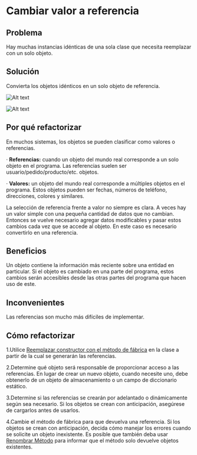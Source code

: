# Cambiar valor a referencia

## Problema

Hay muchas instancias idénticas de una sola clase que necesita reemplazar con un solo objeto.

## Solución

Convierta los objetos idénticos en un solo objeto de referencia.

![Alt text](https://refactoring.guru/images/refactoring/diagrams/Change%20Value%20to%20Reference%20-%20Before.png?id%3Db2e65e5bb87366e8195bab6933c15250)

![Alt text](https://refactoring.guru/images/refactoring/diagrams/Change%20Value%20to%20Reference%20-%20After.png?id%3D20d3bdea32264097859011bacb4ff19f)

## Por qué refactorizar

En muchos sistemas, los objetos se pueden clasificar como valores o referencias.

· **Referencias:** cuando un objeto del mundo real corresponde a un solo objeto en el programa. Las referencias suelen ser usuario/pedido/producto/etc. objetos.

· **Valores:** un objeto del mundo real corresponde a múltiples objetos en el programa. Estos objetos pueden ser fechas, números de teléfono, direcciones, colores y similares.

La selección de referencia frente a valor no siempre es clara. A veces hay un valor simple con una pequeña cantidad de datos que no cambian. Entonces se vuelve necesario agregar datos modificables y pasar estos cambios cada vez que se accede al objeto. En este caso es necesario convertirlo en una referencia.

## Beneficios

Un objeto contiene la información más reciente sobre una entidad en particular. Si el objeto es cambiado en una parte del programa, estos cambios serán accesibles desde las otras partes del programa que hacen uso de este.

## Inconvenientes

Las referencias son mucho más difíciles de implementar.

## Cómo refactorizar

1.Utilice [Reemplazar constructor con el método de fábrica](./ReplaceConstructorWithFactoryMethod.md) en la clase a partir de la cual se generarán las referencias.

2.Determine qué objeto será responsable de proporcionar acceso a las referencias. En lugar de crear un nuevo objeto, cuando necesite uno, debe obtenerlo de un objeto de almacenamiento o un campo de diccionario estático.

3.Determine si las referencias se crearán por adelantado o dinámicamente según sea necesario. Si los objetos se crean con anticipación, asegúrese de cargarlos antes de usarlos.

4.Cambie el método de fábrica para que devuelva una referencia. Si los objetos se crean con anticipación, decida cómo manejar los errores cuando se solicite un objeto inexistente. Es posible que también deba usar [Renombrar Método](
./RenameMethod.md) para informar que el método solo devuelve objetos existentes.